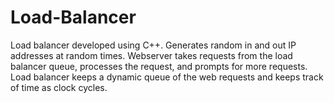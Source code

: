 # Load-Balancer
Load balancer developed using C++. Generates random in and out IP addresses at random times. Webserver takes requests from the load balancer queue, processes the request, and prompts for more requests. Load balancer keeps a dynamic queue of the web requests and keeps track of time as clock cycles.
